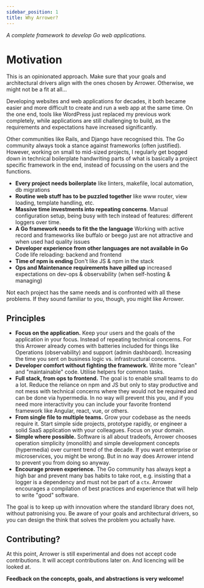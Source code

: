 ```yaml
---
sidebar_position: 1
title: Why Arrower?
---
```




<div style={{textAlign: 'center'}}>
    <i>A complete framework to develop Go web applications.</i>
</div>




# Motivation
This is an opinionated approach. Make sure that your goals and architectural drivers align with the 
ones chosen by Arrower. Otherwise, we might not be a fit at all...

Developing websites and web applications for decades, it both became easier and more difficult
to create and run a web app at the same time. 
On the one end, tools like WordPress just replaced my previous work completely, while applications are still 
challenging to build, as the requirements and expectations have increased significantly.

Other communities like Rails, and Django have recognised this.
The Go community always took a stance against frameworks (often justified). 
However, working on small to mid-sized projects, I regularly get bogged down in technical boilerplate 
handwriting parts of what is basically a project specific framework in the end, 
instead of focussing on the users and the functions.

* **Every project needs boilerplate** like linters, makefile, local automation, db migrations
* **Routine web stuff has to be puzzled together** like www router, view loading, template handling, etc.
* **Massive time investments into repeating concerns**. Manual configuration setup, being busy with tech instead of features: different loggers over time.
* **A Go framework needs to fit the the language** Working with active record and frameworks like buffalo or beego just are not attractive and when used had quality issues
* **Developer experience from other languages are not available in Go** Code life reloading: backend and frontend
* **Time of npm is ending** Don't like JS & npm in the stack
* **Ops and Maintenance requirements have pilled up** increased expectations on dev-ops & observability (when self-hosting & managing)

Not each project has the same needs and is confronted with all these problems. 
If they sound familiar to you, though, you might like Arrower.




## Principles
* **Focus on the application.** 
    Keep your users and the goals of the application in your focus. 
    Instead of repeating technical concerns.
    For this Arrower already comes with batteries included for things like Operations (observability) and support
    (admin dashboard).
    Increasing the time you sent on business logic vs. infrastructural concerns.  
* **Developer comfort without fighting the framework.**
    Write more "clean" and "maintainable" code.
    Utilise helpers for common tasks.
* **Full stack, from ops to frontend.**
    The goal is to enable small teams to do a lot.
    Reduce the reliance on npm and JS but only to stay productive
    and not mess with technical concerns where they would not be required and can be done via hypermedia.
    In no way will prevent this you, and if you need more interactivity you can include your favorite frontend framework like Angular,
    react, vue, or others.
* **From single file to multiple teams.** 
    Grow your codebase as the needs require it.
    Start simple side projects, prototype rapidly, or engineer a solid SaaS application with your colleagues.
    Focus on your domain.
* **Simple where possible.**
    Software is all about tradeofs,
    Arrower chooses operation simplicity (monolith)
    and simple development concepts (hypermedia) over current trend of the decade. 
    If you want enterprise or microservices, you might be wrong.
    But in no way does Arrower intend to prevent you from doing so anyway.
* **Encourage proven experience.** 
    The Go community has always kept a high bar and prevent many bas habits to take root, e.g. 
    insisting that a logger is a dependency and must not be part of a `ctx`.
    Arrower encourages a compilation of best practices and experience that will help to write "good"
    software.

The goal is to keep up with innovation where the standard library does not, without patronising you.
Be aware of your goals and architectural drivers, so you can design the think that solves the problem you actually have.




## Contributing?
At this point, Arrower is still experimental and does not accept code contributions.
It will accept contributions later on.
And licencing will be looked at.

**Feedback on the concepts, goals, and abstractions is very welcome!**